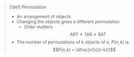>[!def] Permutation
>- An arrangement of objects
>- Changing the objects gives a different permutation
>	- Order matters:
>		$$\text{ART} \neq \text{TAR} \neq \text{RAT}$$
>- The number of permutations of k objects of n, $P(n,k)$ is:
>$$P(n,k) = \dfrac{n!}{(n-k)!}$$